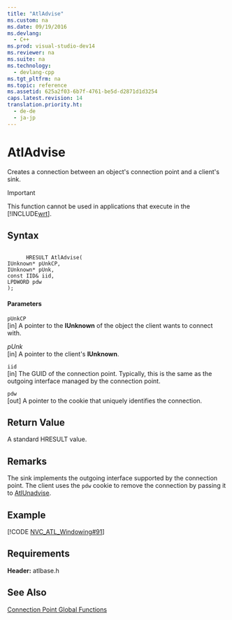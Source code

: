```yaml
---
title: "AtlAdvise"
ms.custom: na
ms.date: 09/19/2016
ms.devlang: 
  - C++
ms.prod: visual-studio-dev14
ms.reviewer: na
ms.suite: na
ms.technology: 
  - devlang-cpp
ms.tgt_pltfrm: na
ms.topic: reference
ms.assetid: 625a2f03-6b7f-4761-be5d-d2871d1d3254
caps.latest.revision: 14
translation.priority.ht: 
  - de-de
  - ja-jp
---
```

# AtlAdvise
Creates a connection between an object's connection point and a client's sink.  
  
> [!IMPORTANT]
>  This function cannot be used in applications that execute in the [!INCLUDE[wrt](../vs140/includes/wrt_md.md)].  
  
## Syntax  
  
```  
  
      HRESULT AtlAdvise(  
IUnknown* pUnkCP,  
IUnknown* pUnk,  
const IID& iid,  
LPDWORD pdw   
);  
```  
  
#### Parameters  
 `pUnkCP`  
 [in] A pointer to the **IUnknown** of the object the client wants to connect with.  
  
 *pUnk*  
 [in] A pointer to the client's **IUnknown**.  
  
 `iid`  
 [in] The GUID of the connection point. Typically, this is the same as the outgoing interface managed by the connection point.  
  
 `pdw`  
 [out] A pointer to the cookie that uniquely identifies the connection.  
  
## Return Value  
 A standard HRESULT value.  
  
## Remarks  
 The sink implements the outgoing interface supported by the connection point. The client uses the `pdw` cookie to remove the connection by passing it to [AtlUnadvise](../vs140/AtlUnadvise.md).  
  
## Example  
 [!CODE [NVC_ATL_Windowing#91](../CodeSnippet/VS_Snippets_Cpp/NVC_ATL_Windowing#91)]  
  
## Requirements  
 **Header:** atlbase.h  
  
## See Also  
 [Connection Point Global Functions](../vs140/Connection-Point-Global-Functions.md)